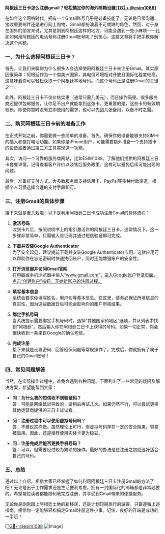 **阿根廷三日卡怎么注册gmail？轻松搞定你的海外邮箱设置[[TG💪+ @esim1088](https://t.me/s/esim1088)]**

在如今这个网络时代，拥有一个Gmail账号几乎是必备技能了。无论是日常沟通、接收重要邮件还是进行网上购物，Gmail都扮演着不可或缺的角色。然而，对于身在国外的朋友来说，尤其是刚到阿根廷这样的地方，可能会遇到一些小麻烦——比如如何用阿根廷的电话号码注册Gmail账号呢？别担心，这篇文章将手把手教你解决这个问题。

### 一、为什么选择阿根廷三日卡？

首先，让我们来聊聊为什么很多人会选择使用阿根廷三日卡来注册Gmail。其实原因很简单：阿根廷作为一个南美洲国家，其电信环境相对开放且国际化程度较高，这意味着你可以轻松获取一个阿根廷本地号码。而这个号码正是注册Gmail的关键之一。

此外，阿根廷三日卡不仅价格实惠（通常只需几美元），而且操作简便。很多服务商还提供包邮服务，让你足不出户就能拿到这张卡。更重要的是，这些卡的有效期较长，即使你暂时没有立即使用的需求，也可以先囤几张备用，以备不时之需。

### 二、购买阿根廷三日卡前的准备工作

在正式开始之前，你需要做一些简单的准备。首先，确保你的设备能够支持SIM卡的插入和拨打电话功能。如果你是iPhone用户，可能需要额外准备一个支持插卡的设备或者通过第三方工具实现这一功能。

其次，访问一个可靠的服务商网站，比如ESIM1088，了解他们提供的阿根廷三日卡套餐详情。记得查看客户评价以及售后服务政策，这样可以避免后续可能出现的问题。

最后，准备好支付方式。大多数服务商支持信用卡、PayPal等多种付款渠道，根据个人习惯选择合适的支付手段即可。

### 三、注册Gmail的具体步骤

接下来就是重头戏啦！以下是利用阿根廷三日卡成功注册Gmail的具体流程：

1. **激活号码**  
   收到卡片后，按照说明书上的指引激活你的阿根廷三日卡。通常情况下，这一步骤非常简单，只需输入验证码并通过短信验证即可完成。

2. **下载并安装Google Authenticator**  
   为了安全起见，建议提前下载并安装Google Authenticator应用。这款应用可以帮助你在忘记密码时快速找回账户，同时还能增强账户的安全性。

3. **打开浏览器并访问Gmail官网**  
   在电脑或手机浏览器中输入“www.gmail.com”，进入Google账户登录页面。点击“创建账户”按钮，开始新账户的注册过程。

4. **填写基本信息**  
   系统会要求你填写姓名、用户名等基本信息。在这里，请务必保证所填信息的真实性，因为这些数据日后可能会影响你的账户审核结果。

5. **绑定手机号码**  
   当系统提示需要绑定手机号码时，选择“其他国家和地区”选项，并从列表中找到“阿根廷”。然后输入你在阿根廷三日卡上获得的号码。如果一切正常，你会很快收到一条来自Google的确认短信。

6. **完成注册**  
   接下来就是设置密码、回答密保问题等常规操作了。完成后，你就拥有了属于自己的Gmail账号！

### 四、常见问题解答

当然，在实际操作过程中，难免会遇到各种问题。下面列出了一些常见的疑问及解决方案，希望能帮到大家：

- **问：为什么我的短信收不到验证码？**  
  答：可能是网络延迟导致的，请稍后再试几次。如果仍然不行，可以尝试更换其他运营商提供的三日卡试试看。

- **问：注册过程中可以使用虚拟号码吗？**  
  答：不建议这样做。虽然理论上可行，但虚拟号码存在一定的安全隐患，容易被滥用。因此，还是推荐使用实体卡更为稳妥。

- **问：注册完成后能否更换手机号码？**  
  答：可以，但需要经过较为繁琐的操作。最好的办法是在注册之初就选好适合自己的号码。

### 五、总结

通过以上介绍，相信大家已经掌握了如何利用阿根廷三日卡注册Gmail的方法了吧！无论是出于工作需求还是生活便利考虑，拥有一封国际化的邮箱都是非常必要的。希望每位读者都能顺利地完成注册，并享受到Gmail带来的便捷服务。

无论你是刚刚踏上阿根廷土地的新移民，还是计划短期旅行的游客，只要遵循上述指南，相信你一定能够轻松搞定Gmail注册这件小事。记住，良好的开端是成功的一半哦！

[[TG💪+ @esim1088](https://t.me/s/esim1088) ![Image](https://i.postimg.cc/4NQfJmqS/Snipaste-2025-05-13-00-14-12.png)]